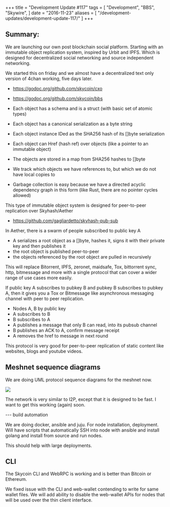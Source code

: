 +++
title = "Development Update #117"
tags = [
    "Development",
    "BBS",
    "Skywire",
]
date = "2016-11-23"
aliases = [
	"/development-updates/development-update-117/"
]
+++

## Summary:

We are launching our own post blockchain social platform. Starting with an immutable object replication system, inspired by Urbit and IPFS. Which is designed for decentralized social networking and source independent networking.

We started this on friday and we almost have a decentralized text only version of 4chan working, five days later.

- https://godoc.org/github.com/skycoin/cxo
- https://godoc.org/github.com/skycoin/bbs

- Each object has a schema and is a struct (with basic set of atomic types)
- Each object has a canonical serialization as a byte string
- Each object instance IDed as the SHA256 hash of its []byte serialization
- Each object can Href (hash ref) over objects (like a pointer to an immutable object)
- The objects are stored in a map from SHA256 hashes to []byte
- We track which objects we have references to, but which we do not have local copies to
- Garbage collection is easy because we have a directed acyclic dependency graph in this form (like Rust, there are no pointer cycles allowed)

This type of immutable object system is designed for peer-to-peer replication over Skyhash/Aether
- https://github.com/gagliardetto/skyhash-pub-sub

In Aether, there is a swarm of people subscribed to public key A
- A serializes a root object as a []byte, hashes it, signs it with their private key and then publishes it
- the root object is published peer-to-peer
- the objects referenced by the root object are pulled in recursively

This will replace Bitorrent, IPFS, zeronet, maidsafe, Tox, bittorrent sync, http, bitmessage and more with a single protocol that can cover a wider range of use cases more easily.

If public key A subscribes to pubkey B and pubkey B subscribes to pubkey A, then it gives you a Tox or Bitmessage like asynchronous messaging channel with peer to peer replication.
- Nodes A, B by public key
- A subscribes to B
- B subscribes to A
- A publishes a message that only B can read, into its pubsub channel
- B publishes an ACK to A, confirm message receipt
- A removes the href to message in next round

This protocol is very good for peer-to-peer replication of static content like websites, blogs and youtube videos.

## Meshnet sequence diagrams

We are doing UML protocol sequence diagrams for the meshnet now.

![](http://i.imgur.com/fYSKxb0.png)

The network is very similar to I2P, except that it is designed to be fast. I want to get this working (again) soon.

--- build automation

We are doing docker, ansible and juju. For node installation, deployment. Will have scripts that automatically SSH into node with ansible and install golang and install from source and run nodes.

This should help with large deployments.

## CLI

The Skycoin CLI and WebRPC is working and is better than Bitcoin or Ethereum.

We fixed issue with the CLI and web-wallet contending to write for same wallet files. We will add ability to disable the web-wallet APIs for nodes that will be used over the thin client interface.
